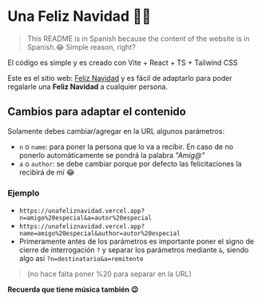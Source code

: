 # Una Feliz Navidad 🎅🏻

> This README is in Spanish because the content of the website is in Spanish.😂 Simple reason, right?

El código es simple y es creado con Vite + React + TS + Tailwind CSS

Este es el sitio web: [Feliz Navidad](https://unafeliznavidad.vercel.app) y es fácil de adaptarlo para poder regalarle una **Feliz Navidad** a cualquier persona.

## Cambios para adaptar el contenido
Solamente debes cambiar/agregar en la URL algunos parámetros:
* ```n``` o ```name```: para poner la persona que lo va a recibir. En caso de no ponerlo automáticamente se pondrá la palabra *"Amig@"*
* ```a``` o ```author```: se debe cambiar porque por defecto las felicitaciones la recibirá de mí 😂

### Ejemplo 
 
* ```https://unafeliznavidad.vercel.app?n=amigo%20especial&a=autor%20especial```
* ```https://unafeliznavidad.vercel.app?name=amigo%20especial&author=autor%20especial```
* Primeramente antes de los parámetros es importante poner el signo de cierre de interrogación ```?``` y separar los parámetros mediante ```&```, siendo algo así ```?n=destinatario&a=remitente```

> (no hace falta poner %20 para separar en la URL)

**Recuerda que tiene música también 😉**
